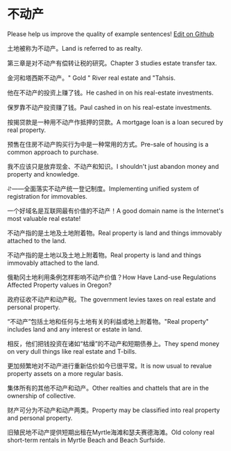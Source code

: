 # 不动产

Please help us improve the quality of example sentences! [Edit on Github](https://github.com/jiyushe/jiyu-example-sentence-source/blob/main/chinese/budongchan.md)

<p><span class="chinese">土地被称为不动产。</span><span class="english">Land is referred to as realty.</span></p>

<p><span class="chinese">第三章是对不动产有偿转让税的研究。</span><span class="english">Chapter 3 studies estate transfer tax.</span></p>

<p><span class="chinese">金河和塔西斯不动产。</span><span class="english">" Gold " River real estate and "Tahsis.</span></p>

<p><span class="chinese">他在不动产的投资上赚了钱。</span><span class="english">He cashed in on his real-estate investments.</span></p>

<p><span class="chinese">保罗靠不动产投资赚了钱。</span><span class="english">Paul cashed in on his real-estate investments.</span></p>

<p><span class="chinese">按揭贷款是一种用不动产作抵押的贷款。</span><span class="english">A mortgage loan is a loan secured by real property.</span></p>

<p><span class="chinese">预售在住房不动产购买行为中是一种常用的方式。</span><span class="english">Pre-sale of housing is a common approach to purchase.</span></p>

<p><span class="chinese">我不应该只是放弃现金、不动产和知识。</span><span class="english">I shouldn't just abandon money and property and knowledge.</span></p>

<p><span class="chinese">⥯——全面落实不动产统一登记制度。</span><span class="english">Implementing unified system of registration for immovables.</span></p>

<p><span class="chinese">一个好域名是互联网最有价值的不动产！</span><span class="english">A good domain name is the Internet's most valuable real estate!</span></p>

<p><span class="chinese">不动产指的是土地及土地附着物。</span><span class="english">Real property is land and things immovably attached to the land.</span></p>

<p><span class="chinese">不动产指的是土地以及土地上附着物。</span><span class="english">Real property is land and things immovably attached to the land.</span></p>

<p><span class="chinese">俄勒冈土地利用条例怎样影响不动产价值？</span><span class="english">How Have Land-use Regulations Affected Property values in Oregon?</span></p>

<p><span class="chinese">政府征收不动产和动产税。</span><span class="english">The government levies taxes on real estate and personal property.</span></p>

<p><span class="chinese">“不动产”包括土地和任何与土地有关的利益或地上附着物。</span><span class="english">"Real property" includes land and any interest or estate in land.</span></p>

<p><span class="chinese">相反，他们把钱投资在诸如“枯燥”的不动产和短期债券上。</span><span class="english">They spend money on very dull things like real estate and T-bills.</span></p>

<p><span class="chinese">更加频繁地对不动产进行重新估价如今已很平常。</span><span class="english">It is now usual to revalue property assets on a more regular basis.</span></p>

<p><span class="chinese">集体所有的其他不动产和动产。</span><span class="english">Other realties and chattels that are in the ownership of collective.</span></p>

<p><span class="chinese">财产可分为不动产和动产两类。</span><span class="english">Property may be classified into real property and personal property.</span></p>

<p><span class="chinese">旧殖民地不动产提供短期出租在Myrtle海滩和瑟夫赛德海滩。</span><span class="english">Old colony real short-term rentals in Myrtle Beach and Beach Surfside.</span></p>

